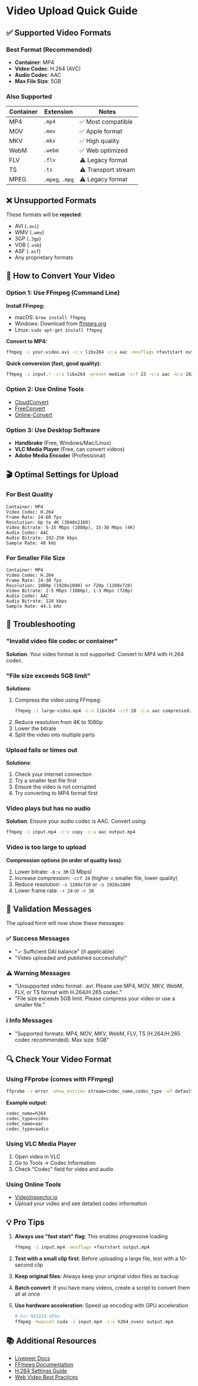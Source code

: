 # Video Upload Quick Guide

## ✅ Supported Video Formats

### Best Format (Recommended)
- **Container**: MP4
- **Video Codec**: H.264 (AVC)
- **Audio Codec**: AAC
- **Max File Size**: 5GB

### Also Supported
| Container | Extension | Notes |
|-----------|-----------|-------|
| MP4 | `.mp4` | ✅ Most compatible |
| MOV | `.mov` | ✅ Apple format |
| MKV | `.mkv` | ✅ High quality |
| WebM | `.webm` | ✅ Web optimized |
| FLV | `.flv` | ⚠️ Legacy format |
| TS | `.ts` | ⚠️ Transport stream |
| MPEG | `.mpeg`, `.mpg` | ⚠️ Legacy format |

## ❌ Unsupported Formats

These formats will be **rejected**:
- AVI (`.avi`)
- WMV (`.wmv`)
- 3GP (`.3gp`)
- VOB (`.vob`)
- ASF (`.asf`)
- Any proprietary formats

## 🔧 How to Convert Your Video

### Option 1: Use FFmpeg (Command Line)

**Install FFmpeg:**
- macOS: `brew install ffmpeg`
- Windows: Download from [ffmpeg.org](https://ffmpeg.org/download.html)
- Linux: `sudo apt-get install ffmpeg`

**Convert to MP4:**
```bash
ffmpeg -i your-video.avi -c:v libx264 -c:a aac -movflags +faststart output.mp4
```

**Quick conversion (fast, good quality):**
```bash
ffmpeg -i input.* -c:v libx264 -preset medium -crf 23 -c:a aac -b:a 192k output.mp4
```

### Option 2: Use Online Tools
- [CloudConvert](https://cloudconvert.com/video-converter)
- [FreeConvert](https://www.freeconvert.com/video-converter)
- [Online-Convert](https://video.online-convert.com/)

### Option 3: Use Desktop Software
- **Handbrake** (Free, Windows/Mac/Linux)
- **VLC Media Player** (Free, can convert videos)
- **Adobe Media Encoder** (Professional)

## 🎬 Optimal Settings for Upload

### For Best Quality
```
Container: MP4
Video Codec: H.264
Frame Rate: 24-60 fps
Resolution: Up to 4K (3840x2160)
Video Bitrate: 5-15 Mbps (1080p), 15-30 Mbps (4K)
Audio Codec: AAC
Audio Bitrate: 192-256 kbps
Sample Rate: 48 kHz
```

### For Smaller File Size
```
Container: MP4
Video Codec: H.264
Frame Rate: 24-30 fps
Resolution: 1080p (1920x1080) or 720p (1280x720)
Video Bitrate: 2-5 Mbps (1080p), 1-3 Mbps (720p)
Audio Codec: AAC
Audio Bitrate: 128 kbps
Sample Rate: 44.1 kHz
```

## 🐛 Troubleshooting

### "Invalid video file codec or container"
**Solution**: Your video format is not supported. Convert to MP4 with H.264 codec.

### "File size exceeds 5GB limit"
**Solutions**:
1. Compress the video using FFmpeg:
   ```bash
   ffmpeg -i large-video.mp4 -c:v libx264 -crf 28 -c:a aac compressed.mp4
   ```
2. Reduce resolution from 4K to 1080p
3. Lower the bitrate
4. Split the video into multiple parts

### Upload fails or times out
**Solutions**:
1. Check your internet connection
2. Try a smaller test file first
3. Ensure the video is not corrupted
4. Try converting to MP4 format first

### Video plays but has no audio
**Solution**: Ensure your audio codec is AAC. Convert using:
```bash
ffmpeg -i input.mp4 -c:v copy -c:a aac output.mp4
```

### Video is too large to upload
**Compression options (in order of quality loss)**:
1. Lower bitrate: `-b:v 3M` (3 Mbps)
2. Increase compression: `-crf 28` (higher = smaller file, lower quality)
3. Reduce resolution: `-s 1280x720` or `-s 1920x1080`
4. Lower frame rate: `-r 24` or `-r 30`

## 📝 Validation Messages

The upload form will now show these messages:

### ✅ Success Messages
- "✓ Sufficient DAI balance" (if applicable)
- "Video uploaded and published successfully!"

### ⚠️ Warning Messages
- "Unsupported video format: .avi. Please use MP4, MOV, MKV, WebM, FLV, or TS format with H.264/H.265 codec."
- "File size exceeds 5GB limit. Please compress your video or use a smaller file."

### ℹ️ Info Messages
- "Supported formats: MP4, MOV, MKV, WebM, FLV, TS (H.264/H.265 codec recommended). Max size: 5GB"

## 🔍 Check Your Video Format

### Using FFprobe (comes with FFmpeg)
```bash
ffprobe -v error -show_entries stream=codec_name,codec_type -of default=noprint_wrappers=1 your-video.mp4
```

**Example output:**
```
codec_name=h264
codec_type=video
codec_name=aac
codec_type=audio
```

### Using VLC Media Player
1. Open video in VLC
2. Go to Tools → Codec Information
3. Check "Codec" field for video and audio

### Using Online Tools
- [VideoInspector.io](https://videoinspector.io/)
- Upload your video and see detailed codec information

## 💡 Pro Tips

1. **Always use "fast start" flag**: This enables progressive loading
   ```bash
   ffmpeg -i input.mp4 -movflags +faststart output.mp4
   ```

2. **Test with a small clip first**: Before uploading a large file, test with a 10-second clip

3. **Keep original files**: Always keep your original video files as backup

4. **Batch convert**: If you have many videos, create a script to convert them all at once

5. **Use hardware acceleration**: Speed up encoding with GPU acceleration
   ```bash
   # For NVIDIA GPUs
   ffmpeg -hwaccel cuda -i input.mp4 -c:v h264_nvenc output.mp4
   ```

## 📚 Additional Resources

- [Livepeer Docs](https://docs.livepeer.org/)
- [FFmpeg Documentation](https://ffmpeg.org/documentation.html)
- [H.264 Settings Guide](https://trac.ffmpeg.org/wiki/Encode/H.264)
- [Web Video Best Practices](https://developer.mozilla.org/en-US/docs/Web/Media/Formats)

